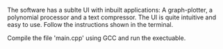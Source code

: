 The software has a sublte UI with inbuilt applications:
A graph-plotter, a polynomial processor and a text compressor.
The UI is quite intuitive and easy to use.
Follow the instructions shown in the terminal.

Compile the file 'main.cpp' using GCC and run the exectuable.